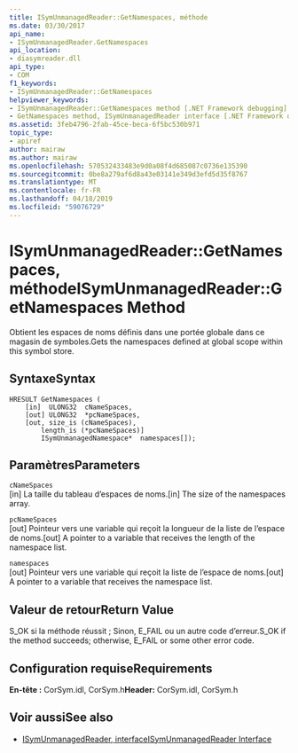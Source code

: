 ```yaml
---
title: ISymUnmanagedReader::GetNamespaces, méthode
ms.date: 03/30/2017
api_name:
- ISymUnmanagedReader.GetNamespaces
api_location:
- diasymreader.dll
api_type:
- COM
f1_keywords:
- ISymUnmanagedReader::GetNamespaces
helpviewer_keywords:
- ISymUnmanagedReader::GetNamespaces method [.NET Framework debugging]
- GetNamespaces method, ISymUnmanagedReader interface [.NET Framework debugging]
ms.assetid: 3feb4796-2fab-45ce-beca-6f5bc530b971
topic_type:
- apiref
author: mairaw
ms.author: mairaw
ms.openlocfilehash: 570532433483e9d0a08f4d685087c0736e135390
ms.sourcegitcommit: 0be8a279af6d8a43e03141e349d3efd5d35f8767
ms.translationtype: MT
ms.contentlocale: fr-FR
ms.lasthandoff: 04/18/2019
ms.locfileid: "59076729"
---
```

# <a name="isymunmanagedreadergetnamespaces-method"></a><span data-ttu-id="99907-102">ISymUnmanagedReader::GetNamespaces, méthode</span><span class="sxs-lookup"><span data-stu-id="99907-102">ISymUnmanagedReader::GetNamespaces Method</span></span>
<span data-ttu-id="99907-103">Obtient les espaces de noms définis dans une portée globale dans ce magasin de symboles.</span><span class="sxs-lookup"><span data-stu-id="99907-103">Gets the namespaces defined at global scope within this symbol store.</span></span>  
  
## <a name="syntax"></a><span data-ttu-id="99907-104">Syntaxe</span><span class="sxs-lookup"><span data-stu-id="99907-104">Syntax</span></span>  
  
```  
HRESULT GetNamespaces (  
    [in]  ULONG32  cNameSpaces,  
    [out] ULONG32  *pcNameSpaces,  
    [out, size_is (cNameSpaces),  
        length_is (*pcNameSpaces)]  
        ISymUnmanagedNamespace*  namespaces[]);  
```  
  
## <a name="parameters"></a><span data-ttu-id="99907-105">Paramètres</span><span class="sxs-lookup"><span data-stu-id="99907-105">Parameters</span></span>  
 `cNameSpaces`  
 <span data-ttu-id="99907-106">[in] La taille du tableau d’espaces de noms.</span><span class="sxs-lookup"><span data-stu-id="99907-106">[in] The size of the namespaces array.</span></span>  
  
 `pcNameSpaces`  
 <span data-ttu-id="99907-107">[out] Pointeur vers une variable qui reçoit la longueur de la liste de l’espace de noms.</span><span class="sxs-lookup"><span data-stu-id="99907-107">[out] A pointer to a variable that receives the length of the namespace list.</span></span>  
  
 `namespaces`  
 <span data-ttu-id="99907-108">[out] Pointeur vers une variable qui reçoit la liste de l’espace de noms.</span><span class="sxs-lookup"><span data-stu-id="99907-108">[out] A pointer to a variable that receives the namespace list.</span></span>  
  
## <a name="return-value"></a><span data-ttu-id="99907-109">Valeur de retour</span><span class="sxs-lookup"><span data-stu-id="99907-109">Return Value</span></span>  
 <span data-ttu-id="99907-110">S_OK si la méthode réussit ; Sinon, E_FAIL ou un autre code d’erreur.</span><span class="sxs-lookup"><span data-stu-id="99907-110">S_OK if the method succeeds; otherwise, E_FAIL or some other error code.</span></span>  
  
## <a name="requirements"></a><span data-ttu-id="99907-111">Configuration requise</span><span class="sxs-lookup"><span data-stu-id="99907-111">Requirements</span></span>  
 <span data-ttu-id="99907-112">**En-tête :** CorSym.idl, CorSym.h</span><span class="sxs-lookup"><span data-stu-id="99907-112">**Header:** CorSym.idl, CorSym.h</span></span>  
  
## <a name="see-also"></a><span data-ttu-id="99907-113">Voir aussi</span><span class="sxs-lookup"><span data-stu-id="99907-113">See also</span></span>

- [<span data-ttu-id="99907-114">ISymUnmanagedReader, interface</span><span class="sxs-lookup"><span data-stu-id="99907-114">ISymUnmanagedReader Interface</span></span>](../../../../docs/framework/unmanaged-api/diagnostics/isymunmanagedreader-interface.md)
